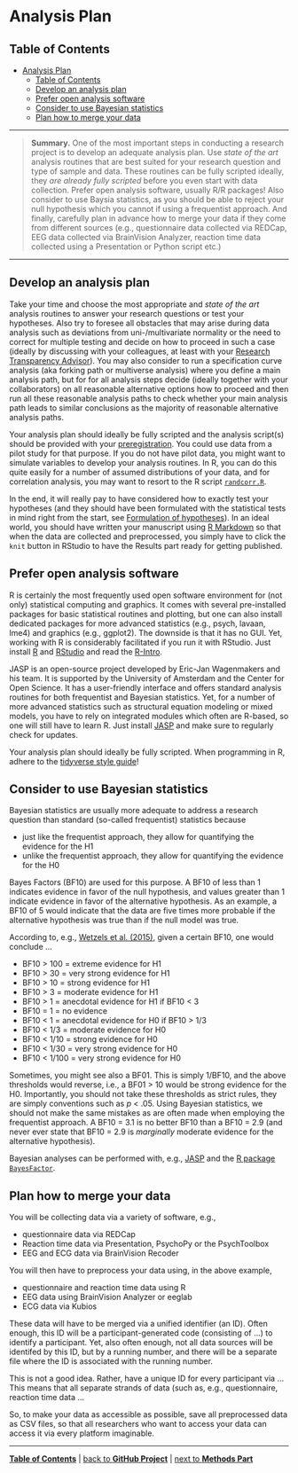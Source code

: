# Analysis Plan

## Table of Contents

- [Analysis Plan](#analysis-plan)
  - [Table of Contents](#table-of-contents)
  - [Develop an analysis plan](#develop-an-analysis-plan)
  - [Prefer open analysis software](#prefer-open-analysis-software)
  - [Consider to use Bayesian statistics](#consider-to-use-bayesian-statistics)
  - [Plan how to merge your data](#plan-how-to-merge-your-data)

---

> **Summary.** One of the most important steps in conducting a research project is to develop an adequate analysis plan. Use *state of the art* analysis routines that are best suited for your research question and type of sample and data. These routines can be fully scripted ideally, they *are already fully scripted* before you even start with data collection. Prefer open analysis software, usually R/R packages! Also consider to use Baysia statistics, as you should be able to reject your null hypothesis which you cannot if using a frequentist approach. And finally, carefully plan in advance how to merge your data if they come from different sources (e.g., questionnaire data collected via REDCap, EEG data collected via BrainVision Analyzer, reaction time data collected using a Presentation or Python script etc.)

---
## Develop an analysis plan

Take your time and choose the most appropriate and *state of the art* analysis routines to answer your research questions or test your hypotheses. Also try to foresee all obstacles that may arise during data analysis such as deviations from uni-/multivariate normality or the need to correct for multiple testing and decide on how to proceed in such a case (ideally by discussing with your colleagues, at least with your [Research Transparency Advisor](01_Research_question.md/#Research-transparency-advisor)). You may also consider to run a specification curve analysis (aka forking path or multiverse analysis)<!--add Wiki entry --> where you define a main analysis path, but for for all analysis steps decide (ideally together with your collaborators) on all reasonable alternative options how to proceed and then run all these reasonable analysis paths to check whether your main analysis path leads to similar conclusions as the majority of reasonable alternative analysis paths.

Your analysis plan should ideally be fully scripted and the analysis script(s) should be provided with your [preregistration](09_Preregistration.md). You could use data from a pilot study for that purpose. If you do not have pilot data, you might want to simulate variables to develop your analysis routines. In R, you can do this quite easily for a number of assumed distributions of your data, and for correlation analysis, you may want to resort to the R script [`randcorr.R`](https://github.com/alex-strobel/DPP-LabManual/blob/main/Functions/randcorr.R). 

In the end, it will really pay to have considered how to exactly test your hypotheses (and they should have been formulated with the statistical tests in mind right from the start, see [Formulation of hypotheses](01_Research_question.md/#Formulation-of-hypotheses)). In an ideal world, you should have written your manuscript using [R Markdown](https://github.com/alex-strobel/DPP-LabManual/wiki/R-Markdown) so that when the data are collected and preprocessed, you simply have to click the `knit` button in RStudio to have the Results part ready for getting published.

## Prefer open analysis software

R is certainly the most frequently used open software environment for (not only) statistical computing and graphics. It comes with several pre-installed packages for basic statistical routines and plotting, but one can also install dedicated packages for more advanced statistics (e.g., psych, lavaan, lme4) and graphics (e.g., ggplot2). The downside is that it has no GUI. Yet, working with R is considerably facilitated if you run it with RStudio. Just install [R](https://www.r-project.org) and [RStudio](https://www.rstudio.com) and read the [R-Intro](https://cran.r-project.org/manuals.html).

JASP is an open-source project developed by Eric-Jan Wagenmakers and his team. It is supported by the University of Amsterdam and the Center for Open Science. It has a user-friendly interface and offers standard analysis routines for both frequentist and Bayesian statistics. Yet, for a number of more advanced statistics such as structural equation modeling or mixed models, you have to rely on integrated modules which often are R-based, so one will still have to learn R. Just install [JASP](https://jasp-stats.org) and make sure to regularly check for updates.

Your analysis plan should ideally be fully scripted. When programming in R, adhere to the [tidyverse style guide](https://github.com/alex-strobel/DPP-LabManual/wiki/R-programming-style-guide)!

## Consider to use Bayesian statistics

Bayesian statistics are usually more adequate to address a research question than standard (so-called frequentist) statistics because 

- just like the frequentist approach, they allow for quantifying the evidence for the H1 
- unlike the frequentist approach, they allow for quantifying the evidence for the H0

Bayes Factors (BF10) are used for this purpose. A BF10 of less than 1 indicates evidence in favor of the null hypothesis, and values greater than 1 indicate evidence in favor of the alternative hypothesis. As an example, a BF10 of 5 would indicate that the data are five times more probable if the alternative hypothesis was true than if the null model was true.

According to, e.g., [Wetzels et al. (2015)](https://doi.org/10.1002/9781118625392.wbecp453), given a certain BF10, one would conclude …

- BF10 > 100   = extreme evidence for H1
- BF10 > 30    = very strong evidence for H1
- BF10 > 10    = strong evidence for H1
- BF10 > 3 	   = moderate evidence for H1
- BF10 > 1	   = anecdotal evidence for H1 if BF10 < 3 
- BF10 = 1	   = no evidence
- BF10 < 1	   = anecdotal evidence for H0 if BF10 > 1/3
- BF10 < 1/3	 = moderate evidence for H0
- BF10 < 1/10  = strong evidence for H0
- BF10 < 1/30  = very strong evidence for H0
- BF10 < 1/100 = very strong evidence for H0

Sometimes, you might see also a BF01. This is simply 1/BF10, and the above thresholds would reverse, i.e., a BF01 > 10 would be strong evidence for the H0. 
Importantly, you should not take these thresholds as strict rules, they are simply conventions such as *p* < .05. Using Bayesian statistics, we should not make the same mistakes as are often made when employing the frequentist approach. A BF10 = 3.1 is no better BF10 than a BF10 = 2.9 (and never ever state that BF10 = 2.9 is *marginally* moderate evidence for the alternative hypothesis).   

Bayesian analyses can be performed with, e.g., [JASP](https://jasp-stats.org) and the [R package `BayesFactor`](https://github.com/alex-strobel/DPP-LabManual/wiki/R-package-BayesFactor).

## Plan how to merge your data

You will be collecting data via a variety of software, e.g.,

- questionnaire data via REDCap
- Reaction time data via Presentation, PsychoPy or the PsychToolbox
- EEG and ECG data via BrainVision Recoder

You will then have to preprocess your data using, in the above example,

- questionnaire and reaction time data using R
- EEG data using BrainVision Analyzer or eeglab 
- ECG data via Kubios

These data will have to be merged via a unified identifier (an ID). Often enough, this ID will be a participant-generated code (consisting of ...) to identify a participant. Yet, also often enough, not all data sources will be identifed by this ID, but by a running number, and there will be a separate file where the ID is associated with the running number.

This is not a good idea. Rather, have a unique ID for every participant via ... <!-- ZEP? pls someone elaborate on that, I have no clue -->
This means that all separate strands of data (such as, e.g., questionnaire, reaction time  data ...

So, to make your data as accessible as possible, save all preprocessed data as CSV files, so that all researchers who want to access your data can access it via every platform imaginable.

---

[**Table of Contents**](#README.md) | [back to **GitHub Project**](05_GitHub_project.md) | [next to **Methods Part**](07_Methods_part.md)